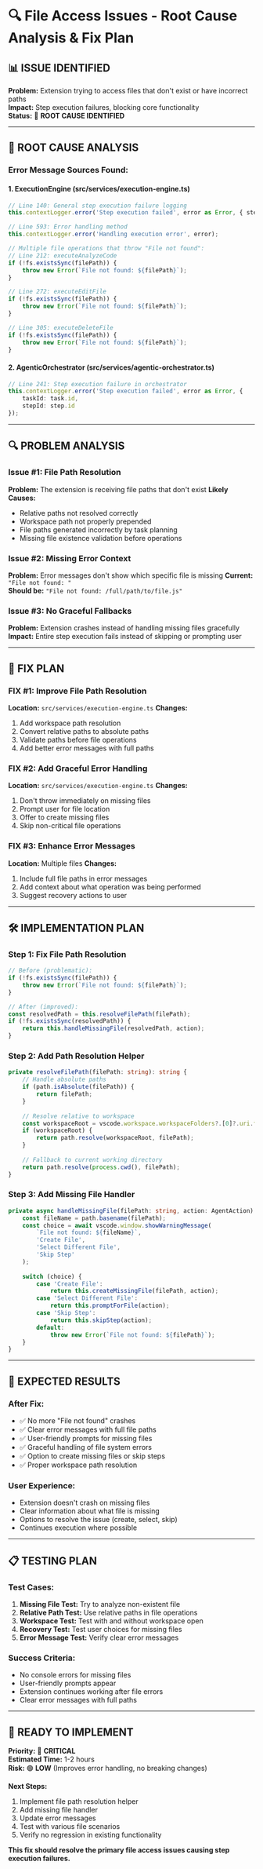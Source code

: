 # 🔍 File Access Issues - Root Cause Analysis & Fix Plan

## **📊 ISSUE IDENTIFIED**

**Problem:** Extension trying to access files that don't exist or have incorrect paths  
**Impact:** Step execution failures, blocking core functionality  
**Status:** 🔄 **ROOT CAUSE IDENTIFIED**

---

## 🎯 **ROOT CAUSE ANALYSIS**

### **Error Message Sources Found:**

#### **1. ExecutionEngine (src/services/execution-engine.ts)**
```typescript
// Line 140: General step execution failure logging
this.contextLogger.error('Step execution failed', error as Error, { stepId: step.id });

// Line 593: Error handling method
this.contextLogger.error('Handling execution error', error);

// Multiple file operations that throw "File not found":
// Line 212: executeAnalyzeCode
if (!fs.existsSync(filePath)) {
    throw new Error(`File not found: ${filePath}`);
}

// Line 272: executeEditFile  
if (!fs.existsSync(filePath)) {
    throw new Error(`File not found: ${filePath}`);
}

// Line 305: executeDeleteFile
if (!fs.existsSync(filePath)) {
    throw new Error(`File not found: ${filePath}`);
}
```

#### **2. AgenticOrchestrator (src/services/agentic-orchestrator.ts)**
```typescript
// Line 241: Step execution failure in orchestrator
this.contextLogger.error('Step execution failed', error as Error, {
    taskId: task.id,
    stepId: step.id
});
```

---

## 🔍 **PROBLEM ANALYSIS**

### **Issue #1: File Path Resolution**
**Problem:** The extension is receiving file paths that don't exist
**Likely Causes:**
- Relative paths not resolved correctly
- Workspace path not properly prepended
- File paths generated incorrectly by task planning
- Missing file existence validation before operations

### **Issue #2: Missing Error Context**
**Problem:** Error messages don't show which specific file is missing
**Current:** `"File not found: "`  
**Should be:** `"File not found: /full/path/to/file.js"`

### **Issue #3: No Graceful Fallbacks**
**Problem:** Extension crashes instead of handling missing files gracefully
**Impact:** Entire step execution fails instead of skipping or prompting user

---

## 🔧 **FIX PLAN**

### **FIX #1: Improve File Path Resolution**
**Location:** `src/services/execution-engine.ts`
**Changes:**
1. Add workspace path resolution
2. Convert relative paths to absolute paths
3. Validate paths before file operations
4. Add better error messages with full paths

### **FIX #2: Add Graceful Error Handling**
**Location:** `src/services/execution-engine.ts`
**Changes:**
1. Don't throw immediately on missing files
2. Prompt user for file location
3. Offer to create missing files
4. Skip non-critical file operations

### **FIX #3: Enhance Error Messages**
**Location:** Multiple files
**Changes:**
1. Include full file paths in error messages
2. Add context about what operation was being performed
3. Suggest recovery actions to user

---

## 🛠️ **IMPLEMENTATION PLAN**

### **Step 1: Fix File Path Resolution**
```typescript
// Before (problematic):
if (!fs.existsSync(filePath)) {
    throw new Error(`File not found: ${filePath}`);
}

// After (improved):
const resolvedPath = this.resolveFilePath(filePath);
if (!fs.existsSync(resolvedPath)) {
    return this.handleMissingFile(resolvedPath, action);
}
```

### **Step 2: Add Path Resolution Helper**
```typescript
private resolveFilePath(filePath: string): string {
    // Handle absolute paths
    if (path.isAbsolute(filePath)) {
        return filePath;
    }
    
    // Resolve relative to workspace
    const workspaceRoot = vscode.workspace.workspaceFolders?.[0]?.uri.fsPath;
    if (workspaceRoot) {
        return path.resolve(workspaceRoot, filePath);
    }
    
    // Fallback to current working directory
    return path.resolve(process.cwd(), filePath);
}
```

### **Step 3: Add Missing File Handler**
```typescript
private async handleMissingFile(filePath: string, action: AgentAction): Promise<StepResult> {
    const fileName = path.basename(filePath);
    const choice = await vscode.window.showWarningMessage(
        `File not found: ${fileName}`,
        'Create File',
        'Select Different File',
        'Skip Step'
    );
    
    switch (choice) {
        case 'Create File':
            return this.createMissingFile(filePath, action);
        case 'Select Different File':
            return this.promptForFile(action);
        case 'Skip Step':
            return this.skipStep(action);
        default:
            throw new Error(`File not found: ${filePath}`);
    }
}
```

---

## 🎯 **EXPECTED RESULTS**

### **After Fix:**
- ✅ No more "File not found" crashes
- ✅ Clear error messages with full file paths
- ✅ User-friendly prompts for missing files
- ✅ Graceful handling of file system errors
- ✅ Option to create missing files or skip steps
- ✅ Proper workspace path resolution

### **User Experience:**
- Extension doesn't crash on missing files
- Clear information about what file is missing
- Options to resolve the issue (create, select, skip)
- Continues execution where possible

---

## 📋 **TESTING PLAN**

### **Test Cases:**
1. **Missing File Test:** Try to analyze non-existent file
2. **Relative Path Test:** Use relative paths in file operations
3. **Workspace Test:** Test with and without workspace open
4. **Recovery Test:** Test user choices for missing files
5. **Error Message Test:** Verify clear error messages

### **Success Criteria:**
- No console errors for missing files
- User-friendly prompts appear
- Extension continues working after file errors
- Clear error messages with full paths

---

## 🚀 **READY TO IMPLEMENT**

**Priority:** 🔴 **CRITICAL**  
**Estimated Time:** 1-2 hours  
**Risk:** 🟢 **LOW** (Improves error handling, no breaking changes)

**Next Steps:**
1. Implement file path resolution helper
2. Add missing file handler
3. Update error messages
4. Test with various file scenarios
5. Verify no regression in existing functionality

**This fix should resolve the primary file access issues causing step execution failures.**
